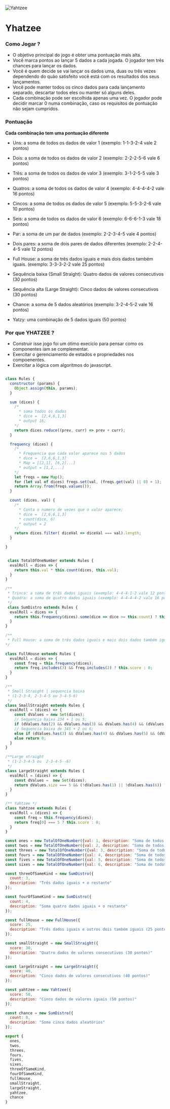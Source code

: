 ![Yahtzee](https://drive.google.com/file/d/1pKXSBa1xrUsJBUraPynwq3KsG0Yq1e4e/view?usp=share_link)

# Yhatzee

### Como Jogar ? 

- O objetivo principal do jogo é obter uma pontuação mais alta.
- Você marca pontos ao lançar 5 dados a cada jogada. O jogador tem três chances para lançar os dados.
- Você é quem decide se vai lançar os dados uma, duas ou três vezes dependendo do quão satisfeito você está com os resultados dos seus lançamentos.
- Você pode manter todos os cinco dados para cada lançamento separado, descartar todos eles ou manter só alguns deles.
- Cada combinação pode ser escolhida apenas uma vez. O jogador pode decidir marcar 0 numa combinação, caso os requisitos de pontuação não sejam cumpridos.

### Pontuação

**Cada combinação tem uma pontuação diferente**

- Uns: a soma de todos os dados de valor 1 (exemplo: 1-1-3-2-4 vale 2 pontos)
- Dois: a soma de todos os dados de valor 2 (exemplo: 2-2-2-5-6 vale 6 pontos) 
- Três: a soma de todos os dados de valor 3 (exemplo: 3-1-2-5-5 vale 3 pontos)
- Quatros: a soma de todos os dados de valor 4 (exemplo: 4-4-4-4-2 vale 16 pontos)
- Cincos: a soma de todos os dados de valor 5 (exemplo: 5-5-3-2-6 vale 10 pontos)
- Seis: a soma de todos os dados de valor 6 (exemplo: 6-6-6-1-3 vale 18 pontos)

- Par: a soma de um par de dados (exemplo: 2-2-3-4-5 vale 4 pontos)
- Dois pares: a soma de dois pares de dados diferentes (exemplo: 2-2-4-4-5 vale 12 pontos)
- Full House: a soma de três dados iguais e mais dois dados também iguais. (exemplo: 3-3-3-2-2 vale 25 pontos)
- Sequência baixa (Small Straight): Quatro dados de valores consecutivos (30 pontos)
- Sequência alta (Large Straight): Cinco dados de valores consecutivos (30 pontos)
- Chance: a soma de 5 dados aleatórios (exemplo: 3-2-4-5-2 vale 16 pontos)
- Yatzy: uma combinação de 5 dados iguais (50 pontos)

### Por que YHATZEE ? 

- Construir isse jogo foi um ótimo execício para pensar como os componentes iam se complementar.
- Exercitar o gerenciamento de estados e propriedades nos compoenentes. 
- Exercitar a lógica com algoritmos do javascript.

```JavaScript

class Rules {
  constructor (params) {
    Object.assign(this, params);
  }

  sum (dices) {
    /* 
      * soma todos os dados
      * dice =  [2,4,6,1,3]
      * output 16;
    */  
    return dices.reduce((prev, curr) => prev + curr); 
  }

  frequency (dices) {
    /* 
      * Frequencia que cada valor aparece nos 5 dados
      * dice =  [2,6,6,1,3]
      * Map = [[2,1], [6,2]...]
      * output = [1,2,...]
    */ 
    let freqs = new Map();
    for (let val of dices) freqs.set(val, (freqs.get(val) || 0) + 1);
    return Array.from(freqs.values()); 
  }

  count (dices, val) {
    /* 
      * Conta o numero de vezes que o valor aparece; 
      * dice =  [2,6,6,1,3]
      * count(dice, 6)
      * output = 2
    */ 
    return dices.filter( diceVal => diceVal === val).length;
  }

}


 class TotalOfOneNumber extends Rules {
  evalRoll = dices => {
    return this.val * this.count(dices, this.val); 
  }
}

/**
 * Trinca: a soma de três dados iguais (exemplo: 4-4-4-1-2 vale 12 pontos)
 * Quadra: a soma de quatro dados iguais (exemplo: 4-4-4-4-2 vale 16 pontos)
 */
 class SumDistro extends Rules {
  evalRoll = dices => {
    return this.frequency(dices).some(dice => dice >= this.count) ? this.sum(dices) : 0; 
  }
}

/**
 * Full House: a soma de três dados iguais e mais dois dados também iguais. (exemplo: 3-3-3-2-2 vale 13 pontos)
*/

class FullHouse extends Rules {
  evalRoll = dices => {
    const freq = this.frequency(dices);
    return freq.includes(3) && freq.includes(2) ? this.score : 0;
  }
}

/**
 * Small Straight | sequencia baixa 
 * (1-2-3-4, 2-3-4-5 ou 3-4-5-6)
 */
class SmallStraight extends Rules {
  evalRoll = (dices) => {
    const dValues = new Set(dices);
    // Sequencia baixa 234 + 1 ou 5; 
    if (dValues.has(2) && dValues.has(3) && dValues.has(4) && (dValues.has(1) || dValues.has(5)) ) return this.score;
    // Sequencia baixa de 345 + 2 ou 6; 
    else if (dValues.has(3) && dValues.has(4) && dValues.has(5) && (dValues.has(2) || dValues.has(6)) ) return this.score;
    else return 0;
  }
}

/**Large straight
 * (1-2-3-4-5 ou  2-3-4-5--6)
 */
class LargeStraight extends Rules {
  evalRoll = (dices) => {
    const dValues =  new Set(dices);
    return dValues.size === 5 && (!dValues.has(1) || !dValues.has(6)) ? this.score : 0;
  }
}

/** Yahtzee */
class Yahtzee extends Rules {
  evalRoll = (dices) => {
    const freq = this.frequency(dices);
    return freq[0] === 5 ? this.score : 0; 
  }
}

const ones = new TotalOfOneNumber({val: 1, description: "Soma de todos os dados de valor 1"});
const twos = new TotalOfOneNumber({val: 2, description: "Soma de todos os dados de valor 2"});
const threes = new TotalOfOneNumber({val: 3, description: "Soma de todos os dados de valor 3"});
const fours = new TotalOfOneNumber({val: 4, description: "Soma de todos os dados de valor 4"});
const fives = new TotalOfOneNumber({val: 5, description: "Soma de todos os dados de valor 5"});
const sixes = new TotalOfOneNumber({val: 6, description: "Soma de todos os dados de valor 6"});

const threeOfSameKind = new SumDistro({
  count: 3,
  description: "Três dados iguais + o restante"
});

const fourOfSameKind = new SumDistro({
  count: 4, 
  description: "Soma quatro dados iguais + o restante"
});

const fullHouse = new FullHouse({
  score: 25,
  description: "Três dados iguais e outros dois também iguais (25 pontos)"
});

const smallStraight = new SmallStraight({
  score: 30,
  description: "Quatro dados de valores consecutivos (30 pontos)"
});

const largeStraight = new LargeStraight({
  score: 40,
  description: "Cinco dados de valores consecutivos (40 pontos)"
});

const yahtzee = new Yahtzee({
  score: 50,
  description: "Cinco dados de valores iguais (50 pontos)"
});

const chance = new SumDistro({ 
  count: 0, 
  description: "Soma cinco dados aleatórios"
});

export {
  ones,
  twos,
  threes,
  fours,
  fives,
  sixes,
  threeOfSameKind,
  fourOfSameKind,
  fullHouse,
  smallStraight,
  largeStraight,
  yahtzee,
  chance
}
```